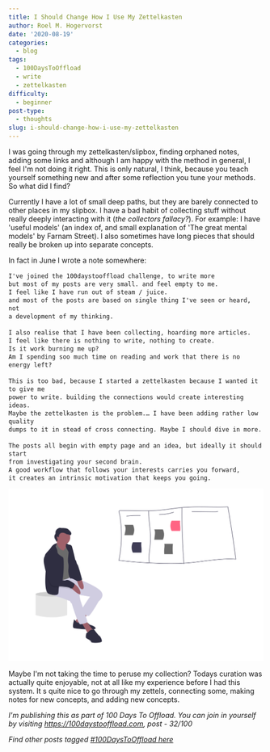 ```yaml
---
title: I Should Change How I Use My Zettelkasten
author: Roel M. Hogervorst
date: '2020-08-19'
categories:
  - blog
tags:
  - 100DaysToOffload
  - write
  - zettelkasten
difficulty:
  - beginner
post-type:
  - thoughts
slug: i-should-change-how-i-use-my-zettelkasten
---
```


I was going through my zettelkasten/slipbox, finding orphaned notes, adding some links
and although I am happy with the method in general, I feel I'm not doing it
right. This is only natural, I think, because you teach yourself something new
and after some reflection you tune your methods. So what did I find?

Currently I have a lot of small deep paths, but they are barely 
connected to other places in my slipbox. I have a bad habit of collecting 
stuff without really deeply interacting with it (*the collectors fallacy?*). 
For example: I have 'useful models' (an index of, and small explanation of
'The great mental models' by Farnam Street). I also sometimes have long pieces
that should really be broken up into separate concepts.


In fact in June I wrote a note somewhere:

```
I've joined the 100daystooffload challenge, to write more
but most of my posts are very small. and feel empty to me.
I feel like I have run out of steam / juice. 
and most of the posts are based on single thing I've seen or heard, not
a development of my thinking. 

I also realise that I have been collecting, hoarding more articles. 
I feel like there is nothing to write, nothing to create. 
Is it work burning me up? 
Am I spending soo much time on reading and work that there is no energy left?

This is too bad, because I started a zettelkasten because I wanted it to give me 
power to write. building the connections would create interesting ideas. 
Maybe the zettelkasten is the problem.… I have been adding rather low quality 
dumps to it in stead of cross connecting. Maybe I should dive in more.

The posts all begin with empty page and an idea, but ideally it should start 
from investigating your second brain. 
A good workflow that follows your interests carries you forward, 
it creates an intrinsic motivation that keeps you going. 
```

![illustration of someone sorting thoughts](undraw_sorting_thoughts_6d48.png)

Maybe I'm not taking the time to peruse my collection? 
Todays curation was actually quite enjoyable, not at all like my experience 
before I had this system. It s quite nice to go through my zettels, 
connecting some, making notes for new concepts, and adding new concepts.



*I'm publishing this as part of 100 Days To Offload. You can join in yourself by visiting <https://100daystooffload.com>, post - 32/100*

*Find other posts tagged [\#100DaysToOffload here](https://notes.rmhogervorst.nl/tags/100DaysToOffload/)*
